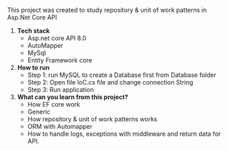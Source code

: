 This project was created to study repository & unit of work patterns in Asp.Net Core API
1. **Tech stack**
   - Asp.net core API 8.0
   - AutoMapper
   - MySql
   - Entity Framework core
2. **How to run**
   - Step 1: run MySQL to create a Database first from Database folder
   - Step 2: Open file IoC.cs file and change connection String
   - Step 3: Run application
3. **What can you learn from this project?**
   - How EF core work
   - Generic
   - How repository & unit of work patterns works
   - ORM with Automapper
   - How to handle logs, exceptions with middleware and return data for API.
